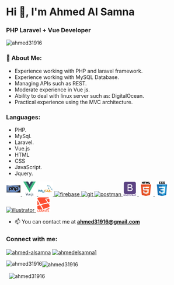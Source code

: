 <h1>Hi 👋, I'm Ahmed Al Samna</h1>
<h3>PHP Laravel + Vue Developer</h3>

<p align="left"> <img src="https://komarev.com/ghpvc/?username=ahmed31916&label=Profile%20views&color=0e75b6&style=flat" alt="ahmed31916" /> </p>

<h3>🤵 About Me:</h3>

- Experience working with PHP and laravel framework.
- Experience working with MySQL Database.
- Managing APIs such as REST.
- Moderate experience in Vue js.
- Ability to deal with linux server such as: DigitalOcean.
- Practical experience using the MVC architecture.

<h3> Languages:</h3>

- PHP.
- MySql.
- Laravel.
- Vue.js
- HTML
- CSS
- JavaScript.
- Jquery.


<p align="left"> 
    <a href="https://www.php.net" target="_blank" rel="noreferrer"> 
        <img src="https://raw.githubusercontent.com/devicons/devicon/master/icons/php/php-original.svg" alt="php" width="40" height="40"/> 
    </a>
    <a href="https://vuejs.org/" target="_blank" rel="noreferrer"> 
        <img src="https://raw.githubusercontent.com/devicons/devicon/master/icons/vuejs/vuejs-original-wordmark.svg" alt="vuejs" width="40" height="40"/> 
    </a> 
    <a href="https://www.mysql.com/" target="_blank" rel="noreferrer"> 
        <img src="https://raw.githubusercontent.com/devicons/devicon/master/icons/mysql/mysql-original-wordmark.svg" alt="mysql" width="40" height="40"/> 
    </a> 
    <a href="https://firebase.google.com/" target="_blank" rel="noreferrer"> 
        <img src="https://www.vectorlogo.zone/logos/firebase/firebase-icon.svg" alt="firebase" width="40" height="40"/> 
    </a> 
    <a href="https://git-scm.com/" target="_blank" rel="noreferrer"> 
        <img src="https://www.vectorlogo.zone/logos/git-scm/git-scm-icon.svg" alt="git" width="40" height="40"/> 
    </a> 
    <a href="https://postman.com" target="_blank" rel="noreferrer"> 
        <img src="https://www.vectorlogo.zone/logos/getpostman/getpostman-icon.svg" alt="postman" width="40" height="40"/> 
    </a> 
    <a href="https://getbootstrap.com" target="_blank" rel="noreferrer"> 
        <img src="https://raw.githubusercontent.com/devicons/devicon/master/icons/bootstrap/bootstrap-plain-wordmark.svg" alt="bootstrap" width="40" height="40"/> 
    </a> 
    <a href="https://www.w3.org/html/" target="_blank" rel="noreferrer">
        <img src="https://raw.githubusercontent.com/devicons/devicon/master/icons/html5/html5-original-wordmark.svg" alt="html5" width="40" height="40"/> 
    </a> 
    <a href="https://www.w3schools.com/css/" target="_blank" rel="noreferrer"> 
        <img src="https://raw.githubusercontent.com/devicons/devicon/master/icons/css3/css3-original-wordmark.svg" alt="css3" width="40" height="40"/> 
    </a> 
    <a href="https://www.adobe.com/in/products/illustrator.html" target="_blank" rel="noreferrer"> <img src="https://www.vectorlogo.zone/logos/adobe_illustrator/adobe_illustrator-icon.svg" alt="illustrator" width="40" height="40"/> </a> <a href="https://laravel.com/" target="_blank" rel="noreferrer">
        <img src="https://raw.githubusercontent.com/devicons/devicon/master/icons/laravel/laravel-plain-wordmark.svg" alt="laravel" width="40" height="40"/> 
    </a> 
</p>

- 📫 You can contact me at **ahmed31916@gmail.com**

<h3 align="left">Connect with me:</h3>
<p align="left">
<a href="https://linkedin.com/in/ahmed-alsamna" target="blank"><img align="center" src="https://raw.githubusercontent.com/rahuldkjain/github-profile-readme-generator/master/src/images/icons/Social/linked-in-alt.svg" alt="ahmed-alsamna" height="30" width="40" /></a>
<a href="https://fb.com/ahmedelsamna1" target="blank"><img align="center" src="https://raw.githubusercontent.com/rahuldkjain/github-profile-readme-generator/master/src/images/icons/Social/facebook.svg" alt="ahmedelsamna1" height="30" width="40" /></a>
</p>


<p>
    <img align="left" src="https://github-readme-stats.vercel.app/api/top-langs?username=ahmed31916&show_icons=true&locale=en&layout=compact" alt="ahmed31916" />
    <img align="center" src="https://github-readme-stats.vercel.app/api?username=ahmed31916&show_icons=true&locale=en" alt="ahmed31916" />
</p>

<p>&nbsp;
    <img align="center" src="https://github-readme-stats.vercel.app/api?username=ahmed31916&show_icons=true&locale=en" alt="ahmed31916" />
</p>

